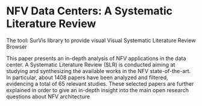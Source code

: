 # NFV Data Centers: A Systematic Literature Review
The tool: SurVis library to provide visual Visual Systematic Literature Review Browser

This paper presents an in-depth analysis of NFV applications in the data center. A Systematic Literature Review (SLR) is conducted aiming at studying and synthesizing the available works in the NFV state-of-the-art. In particular, about 1408 papers have been analyzed and filtered, evidencing a total of 65 relevant studies. These selected papers are further explained in order to give an in-depth insight into the main open research questions about NFV architecture



